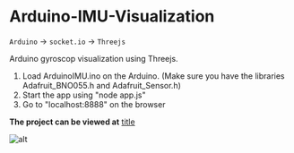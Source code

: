 # Arduino-IMU-Visualization
`Arduino` -> `socket.io` -> `Threejs`


Arduino gyroscop visualization using Threejs.

1. Load ArduinoIMU.ino on the Arduino. (Make sure you have the libraries Adafruit_BNO055.h and Adafruit_Sensor.h)
2. Start the app using "node app.js"
3. Go to "localhost:8888" on the browser

**The project can be viewed at**
[title](https://www.youtube.com/watch?v=Bll1jZfpnbo)	

![alt](https://i.imgur.com/6721jOd.png)	
